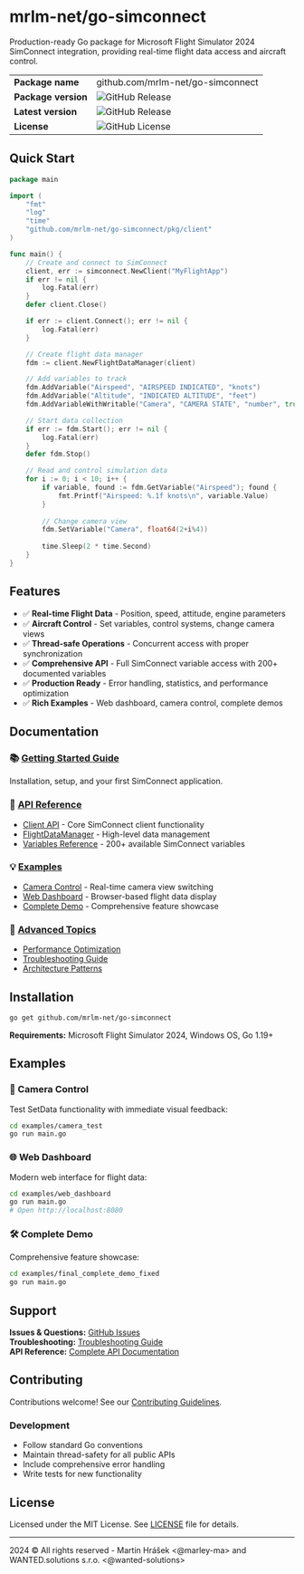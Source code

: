 # mrlm-net/go-simconnect

Production-ready Go package for Microsoft Flight Simulator 2024 SimConnect integration, providing real-time flight data access and aircraft control.

|  |  |
|---|---|
| **Package name** | github.com/mrlm-net/go-simconnect |
| **Package version** | ![GitHub Release](https://img.shields.io/github/v/release/mrlm-net/go-simconnect) |
| **Latest version** | ![GitHub Release](https://img.shields.io/github/v/release/mrlm-net/go-simconnect) |
| **License** | ![GitHub License](https://img.shields.io/github/license/mrlm-net/go-simconnect) |

## Quick Start

```go
package main

import (
    "fmt"
    "log"
    "time"
    "github.com/mrlm-net/go-simconnect/pkg/client"
)

func main() {
    // Create and connect to SimConnect
    client, err := simconnect.NewClient("MyFlightApp")
    if err != nil {
        log.Fatal(err)
    }
    defer client.Close()

    if err := client.Connect(); err != nil {
        log.Fatal(err)
    }

    // Create flight data manager
    fdm := client.NewFlightDataManager(client)

    // Add variables to track
    fdm.AddVariable("Airspeed", "AIRSPEED INDICATED", "knots")
    fdm.AddVariable("Altitude", "INDICATED ALTITUDE", "feet")
    fdm.AddVariableWithWritable("Camera", "CAMERA STATE", "number", true)

    // Start data collection
    if err := fdm.Start(); err != nil {
        log.Fatal(err)
    }
    defer fdm.Stop()

    // Read and control simulation data
    for i := 0; i < 10; i++ {
        if variable, found := fdm.GetVariable("Airspeed"); found {
            fmt.Printf("Airspeed: %.1f knots\n", variable.Value)
        }
        
        // Change camera view
        fdm.SetVariable("Camera", float64(2+i%4))
        
        time.Sleep(2 * time.Second)
    }
}
```

## Features

- ✅ **Real-time Flight Data** - Position, speed, attitude, engine parameters
- ✅ **Aircraft Control** - Set variables, control systems, change camera views
- ✅ **Thread-safe Operations** - Concurrent access with proper synchronization
- ✅ **Comprehensive API** - Full SimConnect variable access with 200+ documented variables
- ✅ **Production Ready** - Error handling, statistics, and performance optimization
- ✅ **Rich Examples** - Web dashboard, camera control, complete demos

## Documentation

### 📚 [Getting Started Guide](docs/getting-started.md)
Installation, setup, and your first SimConnect application.

### 📖 [API Reference](docs/api/)
- [Client API](docs/api/client.md) - Core SimConnect client functionality
- [FlightDataManager](docs/api/flight-data-manager.md) - High-level data management
- [Variables Reference](docs/api/variables.md) - 200+ available SimConnect variables

### 💡 [Examples](docs/examples/)
- [Camera Control](examples/camera_test/) - Real-time camera view switching
- [Web Dashboard](examples/web_dashboard/) - Browser-based flight data display
- [Complete Demo](examples/final_complete_demo_fixed/) - Comprehensive feature showcase

### 🔧 [Advanced Topics](docs/advanced/)
- [Performance Optimization](docs/advanced/performance.md)
- [Troubleshooting Guide](docs/advanced/troubleshooting.md)
- [Architecture Patterns](docs/advanced/architecture.md)

## Installation

```bash
go get github.com/mrlm-net/go-simconnect
```

**Requirements:** Microsoft Flight Simulator 2024, Windows OS, Go 1.19+

## Examples

### 🎥 Camera Control
Test SetData functionality with immediate visual feedback:
```bash
cd examples/camera_test
go run main.go
```

### 🌐 Web Dashboard  
Modern web interface for flight data:
```bash
cd examples/web_dashboard
go run main.go
# Open http://localhost:8080
```

### 🛠️ Complete Demo
Comprehensive feature showcase:
```bash
cd examples/final_complete_demo_fixed
go run main.go
```
## Support

**Issues & Questions:** [GitHub Issues](https://github.com/mrlm-net/go-simconnect/issues)  
**Troubleshooting:** [Troubleshooting Guide](docs/advanced/troubleshooting.md)  
**API Reference:** [Complete API Documentation](docs/api/)

## Contributing

Contributions welcome! See our [Contributing Guidelines](https://github.com/mrlm-net/cfg/blob/main/CONTRIBUTING.md).

### Development
- Follow standard Go conventions
- Maintain thread-safety for all public APIs
- Include comprehensive error handling
- Write tests for new functionality

## License

Licensed under the MIT License. See [LICENSE](LICENSE) file for details.

---
2024 © All rights reserved - Martin Hrášek <@marley-ma> and WANTED.solutions s.r.o. <@wanted-solutions>

